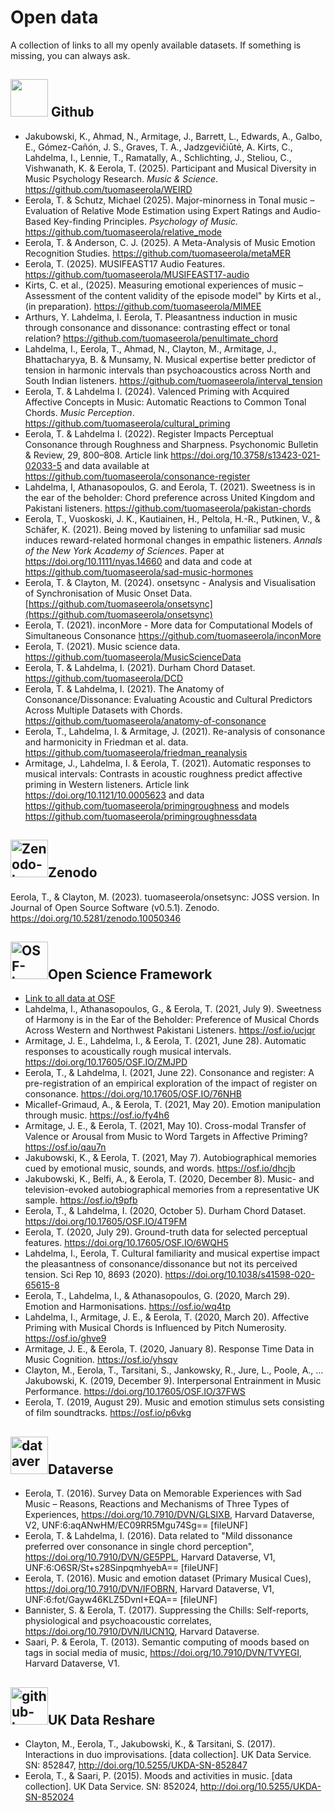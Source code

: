 # Open data

A collection of links to all my openly available datasets. If something is missing, you can always ask.

<div>
  <h2><img src="https://github.githubassets.com/images/modules/logos_page/GitHub-Mark.png" width="60"/> Github</h2>
</div>

* Jakubowski, K., Ahmad, N., Armitage, J., Barrett, L., Edwards, A., Galbo, E., Gómez-Cañón, J. S., Graves, T. A., Jadzgevičiūtė, A. Kirts, C., Lahdelma, I., Lennie, T., Ramatally, A., Schlichting, J., Steliou, C., Vishwanath, K. & Eerola, T. (2025). Participant and Musical Diversity in Music Psychology Research. _Music & Science_. https://github.com/tuomaseerola/WEIRD
* Eerola, T. & Schutz, Michael (2025). Major-minorness in Tonal music – Evaluation of Relative Mode Estimation using Expert Ratings and Audio-Based Key-finding Principles. _Psychology of Music._ https://github.com/tuomaseerola/relative_mode
* Eerola, T. & Anderson, C. J. (2025). A Meta-Analysis of Music Emotion Recognition Studies. https://github.com/tuomaseerola/metaMER
* Eerola, T. (2025). MUSIFEAST17 Audio Features. https://github.com/tuomaseerola/MUSIFEAST17-audio
* Kirts, C. et al., (2025). Measuring emotional experiences of music – Assessment of the content validity of the episode model" by Kirts et al., (in preparation). https://github.com/tuomaseerola/MIMEE
* Arthurs, Y. Lahdelma, I. Eerola, T. Pleasantness induction in music through consonance and dissonance: contrasting effect or tonal relation? https://github.com/tuomaseerola/penultimate_chord
* Lahdelma, I., Eerola, T., Ahmad, N., Clayton, M., Armitage, J., Bhattacharyya, B. & Munsamy, N. Musical expertise better predictor of tension in harmonic intervals than psychoacoustics across North and South Indian listeners. https://github.com/tuomaseerola/interval_tension
* Eerola, T. & Lahdelma I. (2024). Valenced Priming with Acquired Affective Concepts in Music: Automatic Reactions to Common Tonal Chords. _Music Perception_. https://github.com/tuomaseerola/cultural_priming
* Eerola, T. & Lahdelma I. (2022). Register Impacts Perceptual Consonance through Roughness and Sharpness. Psychonomic Bulletin & Review, 29, 800–808. Article link https://doi.org/10.3758/s13423-021-02033-5 and data available at https://github.com/tuomaseerola/consonance-register
* Lahdelma, I, Athanasopoulos, G. and Eerola, T. (2021). Sweetness is in the ear of the beholder: Chord preference across United Kingdom and Pakistani listeners. https://github.com/tuomaseerola/pakistan-chords
* Eerola, T., Vuoskoski, J. K., Kautiainen, H., Peltola, H.-R., Putkinen, V., & Schäfer, K. (2021). Being moved by listening to unfamiliar sad music induces reward-related hormonal changes in empathic listeners. _Annals of the New York Academy of Sciences_. Paper at https://doi.org/10.1111/nyas.14660 and data and code at https://github.com/tuomaseerola/sad-music-hormones
* Eerola, T. & Clayton, M. (2024). onsetsync - Analysis and Visualisation of Synchronisation of Music Onset Data. [https://github.com/tuomaseerola/onsetsync](https://github.com/tuomaseerola/onsetsync)
* Eerola, T. (2021). inconMore - More data for Computational Models of Simultaneous Consonance https://github.com/tuomaseerola/inconMore
* Eerola, T. (2021). Music science data. https://github.com/tuomaseerola/MusicScienceData
* Eerola, T. & Lahdelma, I. (2021). Durham Chord Dataset. https://github.com/tuomaseerola/DCD
* Eerola, T. & Lahdelma, I. (2021). The Anatomy of Consonance/Dissonance: Evaluating Acoustic and Cultural Predictors Across Multiple Datasets with Chords. https://github.com/tuomaseerola/anatomy-of-consonance
* Eerola, T., Lahdelma, I. & Armitage, J. (2021). Re-analysis of consonance and harmonicity in Friedman et al. data. https://github.com/tuomaseerola/friedman_reanalysis
* Armitage, J., Lahdelma, I. & Eerola, T. (2021). Automatic responses to musical intervals: Contrasts in acoustic roughness predict affective priming in Western listeners. Article link https://doi.org/10.1121/10.0005623 and data https://github.com/tuomaseerola/primingroughness and models https://github.com/tuomaseerola/primingroughnessdata

<div>
  <h2><img src="https://about.zenodo.org/static/img/logos/zenodo-gradient-200.png" alt="Zenodo-logo" width="60"/>Zenodo</h2>
</div>

Eerola, T., & Clayton, M. (2023). tuomaseerola/onsetsync: JOSS version. In Journal of Open Source Software (v0.5.1). Zenodo. https://doi.org/10.5281/zenodo.10050346

<div>
  <h2><img src="https://osf.io/static/img/institutions/shields/cos-shield.png" alt="OSF-logo" width="60"/>Open Science Framework</h2>
</div>
    
* [Link to all data at OSF](https://osf.io/bvx3f/)
* Lahdelma, I., Athanasopoulos, G., & Eerola, T. (2021, July 9). Sweetness of Harmony is in the Ear of the Beholder: Preference of Musical Chords Across Western and Northwest Pakistani Listeners. https://osf.io/ucjqr
* Armitage, J. E., Lahdelma, I., & Eerola, T. (2021, June 28). Automatic responses to acoustically rough musical intervals. https://doi.org/10.17605/OSF.IO/ZMJPD
* Eerola, T., & Lahdelma, I. (2021, June 22). Consonance and register: A pre-registration of an empirical exploration of the impact of register on consonance. https://doi.org/10.17605/OSF.IO/76NHB
* Micallef-Grimaud, A., & Eerola, T. (2021, May 20). Emotion manipulation through music. https://osf.io/fy4h6
* Armitage, J. E., & Eerola, T. (2021, May 10). Cross-modal Transfer of Valence or Arousal from Music to Word Targets in Affective Priming? https://osf.io/qau7n
* Jakubowski, K., & Eerola, T. (2021, May 7). Autobiographical memories cued by emotional music, sounds, and words. https://osf.io/dhcjb
* Jakubowski, K., Belfi, A., & Eerola, T. (2020, December 8). Music- and television-evoked autobiographical memories from a representative UK sample. https://osf.io/t9pfb
* Eerola, T., & Lahdelma, I. (2020, October 5). Durham Chord Dataset. https://doi.org/10.17605/OSF.IO/4T9FM
* Eerola, T. (2020, July 29). Ground-truth data for selected perceptual features. https://doi.org/10.17605/OSF.IO/6WQH5
* Lahdelma, I., Eerola, T. Cultural familiarity and musical expertise impact the pleasantness of consonance/dissonance but not its perceived tension. Sci Rep 10, 8693 (2020). https://doi.org/10.1038/s41598-020-65615-8
* Eerola, T., Lahdelma, I., & Athanasopoulos, G. (2020, March 29). Emotion and Harmonisations. https://osf.io/wq4tp
* Lahdelma, I., Armitage, J. E., & Eerola, T. (2020, March 20). Affective Priming with Musical Chords is Influenced by Pitch Numerosity. https://osf.io/ghve9
* Armitage, J. E., & Eerola, T. (2020, January 8). Response Time Data in Music Cognition. https://osf.io/yhsqv
* Clayton, M., Eerola, T., Tarsitani, S., Jankowsky, R., Jure, L., Poole, A., … Jakubowski, K. (2019, December 9). Interpersonal Entrainment in Music Performance. https://doi.org/10.17605/OSF.IO/37FWS
* Eerola, T. (2019, August 29). Music and emotion stimulus sets consisting of film soundtracks. https://osf.io/p6vkg

<div>
  <h2><img src="https://dataverse.org/files/dataverseorg/files/dataverse_r_project.png" alt="dataverse-logo" width="60"/>Dataverse
</h2>
</div>

* Eerola, T. (2016). Survey Data on Memorable Experiences with Sad Music – Reasons, Reactions and Mechanisms of Three Types of Experiences, https://doi.org/10.7910/DVN/GLSIXB, Harvard Dataverse, V2, UNF:6:aqANwHM/EC09RR5Mgu74Sg== [fileUNF]
* Eerola, T. & Lahdelma, I. (2016). Data related to "Mild dissonance preferred over consonance in single chord perception", https://doi.org/10.7910/DVN/GE5PPL, Harvard Dataverse, V1, UNF:6:O6SR/St+s28SinpqmhyebA== [fileUNF]
* Eerola, T. (2016). Music and emotion dataset (Primary Musical Cues), https://doi.org/10.7910/DVN/IFOBRN, Harvard Dataverse, V1, UNF:6:fot/Gayw46KLZ5DvnI+EQA== [fileUNF]
* Bannister, S. & Eerola, T. (2017). Suppressing the Chills: Self-reports, physiological and psychoacoustic correlates, https://doi.org/10.7910/DVN/IUCN1Q, Harvard Dataverse.
* Saari, P. & Eerola, T. (2013). Semantic computing of moods based on tags in social media of music, https://doi.org/10.7910/DVN/TVYEGI, Harvard Dataverse, V1.

<div>
  <h2><img src="https://reshare.ukdataservice.ac.uk/reshare_template/images/reshare/sdatarecbadge.jpg" alt="github-logo" width="60"/>UK Data Reshare
</h2>
</div>

* Clayton, M., Eerola, T., Jakubowski, K., & Tarsitani, S. (2017). Interactions in duo improvisations. [data collection]. UK Data Service. SN: 852847, http://doi.org/10.5255/UKDA-SN-852847
* Eerola, T., & Saari, P. (2015). Moods and activities in music. [data collection]. UK Data Service. SN: 852024, http://doi.org/10.5255/UKDA-SN-852024

